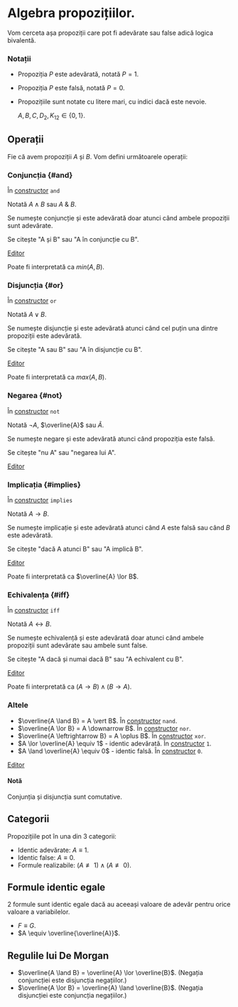 <script setup lang="ts">
import FormulaRenderer from './components/FormulaRenderer.vue'
</script>

# Algebra propozițiilor.

Vom cerceta așa propoziții care pot fi adevărate sau false adică logica bivalentă.

### Notații

- Propoziția $P$ este adevărată, notată $P = 1$.
- Propoziția $P$ este falsă, notată $P = 0$.
- Propozițiile sunt notate cu litere mari, cu indici dacă este nevoie.

  $A, B, C, D_2, K_{12} \in \{0, 1\}$.

## Operații

Fie că avem propoziții $A$ și $B$. Vom defini următoarele operații:

### Conjuncția {#and}

În [constructor](./tabele.md?expression=A%20and%20B) `and`

Notată $A \land B$ sau $A \ \text{\&} \ B$.

Se numește conjuncție și este adevărată doar atunci când ambele propoziții sunt adevărate.

Se citește "A și B" sau "A în conjuncție cu B".

<FormulaRenderer expression="A and B" />

[Editor](./tabele.md?expression=A%20and%20B)

Poate fi interpretată ca $min(A, B)$.

### Disjuncția {#or}

În [constructor](./tabele.md?expression=A%20or%20B) `or`

Notată $A \lor B$.

Se numește disjuncție și este adevărată atunci când cel puțin una dintre propoziții este adevărată.

Se citește "A sau B" sau "A în disjuncție cu B".

<FormulaRenderer expression="A or B" />

[Editor](./tabele.md?expression=A%20or%20B)

Poate fi interpretată ca $max(A, B)$.

### Negarea {#not}

În [constructor](./tabele.md?expression=not%20A) `not`

Notată $\neg A$, $\overline{A}$ sau $\tilde{A}$.

Se numește negare și este adevărată atunci când propoziția este falsă.

Se citește "nu A" sau "negarea lui A".

<FormulaRenderer expression="not A" />

[Editor](./tabele.md?expression=not%20A)

### Implicația {#implies}

În [constructor](./tabele.md?expression=A%20implies%20B) `implies`

Notată $A \rightarrow B$.

Se numește implicație și este adevărată atunci când $A$ este falsă sau când $B$ este adevărată.

Se citește "dacă A atunci B" sau "A implică B".

<FormulaRenderer expression="A implies B" />

[Editor](./tabele.md?expression=A%20implies%20B)

Poate fi interpretată ca $\overline{A} \lor B$.

### Echivalența {#iff}

În [constructor](./tabele.md?expression=A%20iff%20B) `iff`

Notată $A \leftrightarrow B$.

Se numește echivalență și este adevărată doar atunci când ambele propoziții sunt adevărate sau ambele sunt false.

Se citește "A dacă și numai dacă B" sau "A echivalent cu B".

<FormulaRenderer expression="A iff B" />

[Editor](./tabele.md?expression=A%20iff%20B)

Poate fi interpretată ca $(A \rightarrow B) \land (B \rightarrow A)$.

### Altele

- <span id="nand">$\overline{A \land B} = A \vert B$. În [constructor](./tabele.md?expression=A%20nand%20B) `nand`.</span>
- <span id="nor">$\overline{A \lor B} = A \downarrow B$. În [constructor](./tabele.md?expression=A%20nor%20B) `nor`.</span>
- <span id="xor">$\overline{A \leftrightarrow B} = A \oplus B$. În [constructor](./tabele.md?expression=A%20xor%20B) `xor`.</span>
- $A \lor \overline{A} \equiv 1$ - identic adevărată. În [constructor](./tabele.md?expression=1) `1`.
- $A \land \overline{A} \equiv 0$ - identic falsă. În [constructor](./tabele.md?expression=0) `0`.

<FormulaRenderer expression="A nand B; A nor B; A xor B; 1; 0; A or not A; A and not A" />

[Editor](./tabele.md?expression=A+nand+B%3B+A+nor+B%3B+A+xor+B%3B+1%3B+0%3B+A+or+not+A%3B+A+and+not+A)

#### Notă

Conjunția și disjuncția sunt comutative.

## Categorii

Propozițiile pot în una din 3 categorii:

- <span id="identic-adevarat">Identic adevărate: $A \equiv 1$.</span>
- <span id="identic-fals">Identic false: $A \equiv 0$.</span>
- <span id="realizabil">Formule realizabile: $(A \not\equiv 1) \land (A \not\equiv 0)$.</span>

## Formule identic egale

2 formule sunt identic egale dacă au aceeași valoare de adevăr pentru orice valoare a variabilelor.

- $F \equiv G$.
- $A \equiv \overline{\overline{A}}$.

## Regulile lui De Morgan

- $\overline{A \land B} = \overline{A} \lor \overline{B}$. (Negația conjuncției este disjuncția negațiilor.)
- $\overline{A \lor B} = \overline{A} \land \overline{B}$. (Negația disjuncției este conjuncția negațiilor.)
